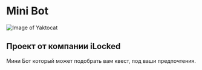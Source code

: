 # Mini Bot 
![Image of Yaktocat](https://s241iva.storage.yandex.net/rdisk/549f6c4d6f645203311558a71b8720bd3b04cd00c0f52c8d002b2bb2adbb8646/5e94b558/8Rd1EPWNghLWMcp8ljHyxoEFVTTXI3PzgWpmThpppblrlMBCuqF5h01f8SpjF5clyCss3H2QZfjT-pbP4CFcVQ==?uid=60911637&filename=Screenshot+at+Apr+13+17-53-49.png&disposition=inline&hash=&limit=0&content_type=image%2Fpng&tknv=v2&owner_uid=60911637&fsize=63839&media_type=image&hid=eaaeeb0ea90018de4fc2c1725468b89d&etag=96266b2443c434f131b715ab2594e7ca&rtoken=TJ2f90Hdhlx5&force_default=yes&ycrid=na-92148bbf7820339f931024e5c6d84ef5-downloader9h&ts=5a3309c160600&s=0048b1c3b62462666b06c997683044b37b91fb24040d29024c7110bfb9c87604&pb=U2FsdGVkX1_NjbpRwVEKTbkBnYc5xiDaaihkVPOjQJ0fK94AvG4nHS6Zr9x5Pa_tL5ypxlLe5y-hCE_k7Jg-RST2Jy00Q8DT9XK3asxqRlM)

## Проект от компании iLocked

Мини Бот который может подобрать вам квест, 
под ваши предпочтения.
